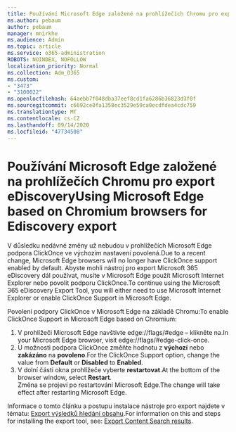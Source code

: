 ```yaml
---
title: Používání Microsoft Edge založené na prohlížečích Chromu pro export eDiscovery
ms.author: pebaum
author: pebaum
manager: mnirkhe
ms.audience: Admin
ms.topic: article
ms.service: o365-administration
ROBOTS: NOINDEX, NOFOLLOW
localization_priority: Normal
ms.collection: Adm_O365
ms.custom:
- "3473"
- "3100022"
ms.openlocfilehash: 64aebb7f048dba37eef8cd1fa6286b36823d3f0f
ms.sourcegitcommit: c6692ce0fa1358ec3529e59ca0ecdfdea4cdc759
ms.translationtype: MT
ms.contentlocale: cs-CZ
ms.lasthandoff: 09/14/2020
ms.locfileid: "47734508"
---
```

# <a name="using-microsoft-edge-based-on-chromium-browsers-for-ediscovery-export"></a><span data-ttu-id="1f89e-102">Používání Microsoft Edge založené na prohlížečích Chromu pro export eDiscovery</span><span class="sxs-lookup"><span data-stu-id="1f89e-102">Using Microsoft Edge based on Chromium browsers for Ediscovery export</span></span>

<span data-ttu-id="1f89e-103">V důsledku nedávné změny už nebudou v prohlížečích Microsoft Edge podpora ClickOnce ve výchozím nastavení povolená.</span><span class="sxs-lookup"><span data-stu-id="1f89e-103">Due to a recent change, Microsoft Edge browsers will no longer have ClickOnce support enabled by default.</span></span> <span data-ttu-id="1f89e-104">Abyste mohli nástroj pro export Microsoft 365 eDiscovery dál používat, musíte v Microsoft Edge použít Microsoft Internet Explorer nebo povolit podporu ClickOnce.</span><span class="sxs-lookup"><span data-stu-id="1f89e-104">To continue using the Microsoft 365 eDiscovery Export Tool, you will either need to use Microsoft Internet Explorer or enable ClickOnce Support in Microsoft Edge.</span></span> 

<span data-ttu-id="1f89e-105">Povolení podpory ClickOnce v Microsoft Edge na základě Chromu:</span><span class="sxs-lookup"><span data-stu-id="1f89e-105">To enable ClickOnce Support in Microsoft Edge based on Chromium:</span></span> 
1. <span data-ttu-id="1f89e-106">V prohlížeči Microsoft Edge navštivte edge://flags/#edge – klikněte na.</span><span class="sxs-lookup"><span data-stu-id="1f89e-106">In your Microsoft Edge browser, visit edge://flags/#edge-click-once.</span></span>
2. <span data-ttu-id="1f89e-107">U možnosti podpora ClickOnce změňte hodnotu z **výchozí** nebo **zakázáno** na **povoleno**.</span><span class="sxs-lookup"><span data-stu-id="1f89e-107">For the ClickOnce Support option, change the value from **Default** or **Disabled** to **Enabled**.</span></span> 
3. <span data-ttu-id="1f89e-108">V dolní části okna prohlížeče vyberte **restartovat**.</span><span class="sxs-lookup"><span data-stu-id="1f89e-108">At the bottom of the browser window, select **Restart**.</span></span> <br>
 <span data-ttu-id="1f89e-109">Změna se projeví po restartování Microsoft Edge.</span><span class="sxs-lookup"><span data-stu-id="1f89e-109">The change will take effect after restarting Microsoft Edge.</span></span> 

<span data-ttu-id="1f89e-110">Informace o tomto článku a postupu instalace nástroje pro export najdete v tématu: [ Export výsledků hledání obsahu](https://docs.microsoft.com/microsoft-365/compliance/export-search-results).</span><span class="sxs-lookup"><span data-stu-id="1f89e-110">For information on this and steps for installing the  export tool, see: [ Export Content Search results](https://docs.microsoft.com/microsoft-365/compliance/export-search-results).</span></span>
